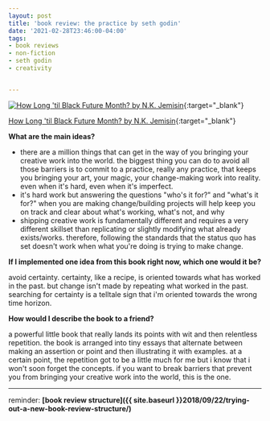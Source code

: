 ```yaml
---
layout: post
title: 'book review: the practice by seth godin'
date: '2021-02-28T23:46:00-04:00'
tags:
- book reviews
- non-fiction
- seth godin
- creativity


--- 
```




[![How Long 'til Black Future Month? by N.K. Jemisin](https://i.gr-assets.com/images/S/compressed.photo.goodreads.com/books/1535169689l/40855636.jpg)](https://www.goodreads.com/book/show/40855636-how-long-til-black-future-month){:target="_blank"}

[How Long 'til Black Future Month? by N.K. Jemisin](https://www.goodreads.com/book/show/40855636-how-long-til-black-future-month){:target="_blank"}



<b>What are the main ideas?</b> 

* there are a million things that can get in the way of you bringing your creative work into the world. the biggest thing you can do to avoid all those barriers is to commit to a practice, really any practice, that keeps you bringing your art, your magic, your change-making work into reality. even when it's hard, even when it's imperfect. 
* it's hard work but answering the questions "who's it for?" and "what's it for?" when you are making change/building projects will help keep you on track and clear about what's working, what's not, and why
* shipping creative work is fundamentally different and requires a very different skillset than replicating or slightly modifying what already exists/works. therefore, following the standards that the status quo has set doesn't work when what you're doing is trying to make change. 


<b>If I implemented one idea from this book right now, which one would it be?</b>

avoid certainty. certainty, like a recipe, is oriented towards what has worked in the past. but change isn't made by repeating what worked in the past. searching for certainty is a telltale sign that i'm oriented towards the wrong time horizon. 

<b>How would I describe the book to a friend?</b>

a powerful little book that really lands its points with wit and then relentless repetition. the book is arranged into tiny essays that alternate between making an assertion or point and then illustrating it with examples. at a certain point, the repetition got to be a little much for me but i know that i won't soon forget the concepts. if you want to break barriers that prevent you from bringing your creative work into the world, this is the one. 
 
---

reminder: **[book review structure]({{ site.baseurl }}2018/09/22/trying-out-a-new-book-review-structure/)**

<!-- hyperlink bank -->


<!-- &#042; = asterisk -->
<!-- &#039; = single quote '-->

